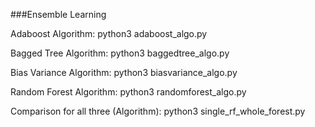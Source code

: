 ###Ensemble Learning

Adaboost Algorithm: python3 adaboost_algo.py

Bagged Tree Algorithm: python3 baggedtree_algo.py

Bias Variance Algorithm: python3 biasvariance_algo.py

Random Forest Algorithm: python3 randomforest_algo.py

Comparison for all three (Algorithm): python3 single_rf_whole_forest.py
